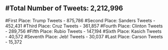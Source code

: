 #Total Number of Tweets: 2,212,996 
---
#First Place: Trump Tweets - 875,786
#Second Place: Sanders Tweets - 452,431
#Third Place: Cruz Tweets - 361,857
#Fourth Place: Clinton Tweets - 289,756
#Fifth Place: Rubio Tweets - 147,194
#Sixth Place: Kasich Tweets - 40,572
#Seventh Place: Jeb! Tweets - 30,037
#Last Place: Carson Tweets - 15,372
